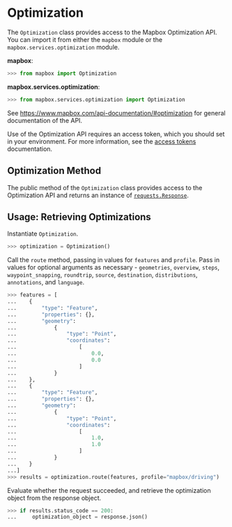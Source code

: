 # Optimization

The `Optimization` class provides access to the Mapbox Optimization API.  You can import it from either the `mapbox` module or the `mapbox.services.optimization` module.

__mapbox__:

```python
>>> from mapbox import Optimization

```

__mapbox.services.optimization__:

```python
>>> from mapbox.services.optimization import Optimization

```

See https://www.mapbox.com/api-documentation/#optimization for general documentation of the API.

Use of the Optimization API requires an access token, which you should set in your environment.  For more information, see the [access tokens](access_tokens.md) documentation.

## Optimization Method

The public method of the `Optimization` class provides access to the Optimization API and returns an instance of [`requests.Response`](http://docs.python-requests.org/en/latest/api/#requests.Response).


## Usage: Retrieving Optimizations

Instantiate `Optimization`.

```python
>>> optimization = Optimization()

```

Call the `route` method, passing in values for `features` and `profile`.  Pass in values for optional arguments as necessary - `geometries`, `overview`, `steps`, `waypoint_snapping`, `roundtrip`, `source`, `destination`, `distributions`, `annotations`, and `language`.

```python
>>> features = [
...    {
...        "type": "Feature",
...        "properties": {},
...        "geometry": 
...            {
...                "type": "Point",
...                "coordinates": 
...                    [
...                        0.0,
...                        0.0
...                    ]
...            }
...    }, 
...    {
...        "type": "Feature",
...        "properties": {},
...        "geometry": 
...            {
...                "type": "Point",
...                "coordinates": 
...                    [
...                        1.0,
...                        1.0
...                    ]
...            }
...    }
...]
>>> results = optimization.route(features, profile="mapbox/driving")

```

Evaluate whether the request succeeded, and retrieve the optimization object from the response object.

```python
>>> if results.status_code == 200:
...     optimization_object = response.json()
```
